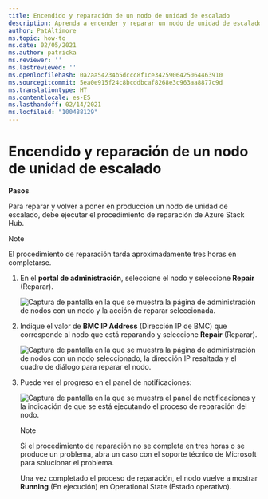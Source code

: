 ```yaml
---
title: Encendido y reparación de un nodo de unidad de escalado
description: Aprenda a encender y reparar un nodo de unidad de escalado.
author: PatAltimore
ms.topic: how-to
ms.date: 02/05/2021
ms.author: patricka
ms.reviewer: ''
ms.lastreviewed: ''
ms.openlocfilehash: 0a2aa54234b5dccc8f1ce3425906425064463910
ms.sourcegitcommit: 5ea0e915f24c8bcddbcaf8268e3c963aa8877c9d
ms.translationtype: HT
ms.contentlocale: es-ES
ms.lasthandoff: 02/14/2021
ms.locfileid: "100488129"
---
```

# <a name="powering-on-and-repairing-a-scale-unit-node"></a>Encendido y reparación de un nodo de unidad de escalado

**Pasos**

Para reparar y volver a poner en producción un nodo de unidad de escalado, debe ejecutar el procedimiento de reparación de Azure Stack Hub.

> [!NOTE]
> El procedimiento de reparación tarda aproximadamente tres horas en completarse.

1.  En el **portal de administración**, seleccione el nodo y seleccione **Repair** (Reparar).

    ![Captura de pantalla en la que se muestra la página de administración de nodos con un nodo y la acción de reparar seleccionada.](media/image-52.png)

1.  Indique el valor de **BMC IP Address** (Dirección IP de BMC) que corresponde al nodo que está reparando y seleccione **Repair** (Reparar).

    ![Captura de pantalla en la que se muestra la página de administración de nodos con un nodo seleccionado, la dirección IP resaltada y el cuadro de diálogo para reparar el nodo.](media/image-53.png)

1.  Puede ver el progreso en el panel de notificaciones:

    ![Captura de pantalla en la que se muestra el panel de notificaciones y la indicación de que se está ejecutando el proceso de reparación del nodo.](media/image-54.png)
    
    
    > [!NOTE]
    > Si el procedimiento de reparación no se completa en tres horas o se produce un problema, abra un caso con el soporte técnico de Microsoft para solucionar el problema.
    
    Una vez completado el proceso de reparación, el nodo vuelve a mostrar **Running** (En ejecución) en Operational State (Estado operativo).
    
